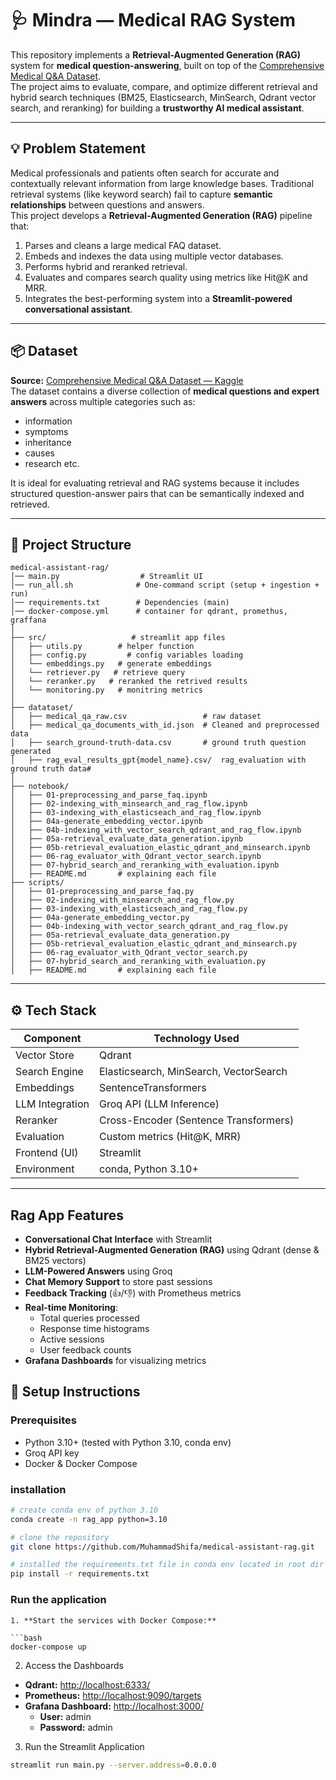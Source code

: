# 🩺  Mindra — Medical RAG System

This repository implements a **Retrieval-Augmented Generation (RAG)** system for **medical question-answering**, built on top of the [Comprehensive Medical Q&A Dataset](https://www.kaggle.com/datasets/thedevastator/comprehensive-medical-q-a-dataset).  
The project aims to evaluate, compare, and optimize different retrieval and hybrid search techniques (BM25, Elasticsearch, MinSearch, Qdrant vector search, and reranking) for building a **trustworthy AI medical assistant**.

---

## 💡 Problem Statement

Medical professionals and patients often search for accurate and contextually relevant information from large knowledge bases. Traditional retrieval systems (like keyword search) fail to capture **semantic relationships** between questions and answers.  
This project develops a **Retrieval-Augmented Generation (RAG)** pipeline that:

1. Parses and cleans a large medical FAQ dataset.  
2. Embeds and indexes the data using multiple vector databases.  
3. Performs hybrid and reranked retrieval.  
4. Evaluates and compares search quality using metrics like Hit@K and MRR.  
5. Integrates the best-performing system into a **Streamlit-powered conversational assistant**.

---

## 📦 Dataset

**Source:** [Comprehensive Medical Q&A Dataset — Kaggle](https://www.kaggle.com/datasets/thedevastator/comprehensive-medical-q-a-dataset)  
The dataset contains a diverse collection of **medical questions and expert answers** across multiple categories such as:
- information  
- symptoms  
- inheritance  
- causes  
- research
  etc.

It is ideal for evaluating retrieval and RAG systems because it includes structured question-answer pairs that can be semantically indexed and retrieved.

---

## 📂 Project Structure


```
medical-assistant-rag/
│── main.py                  # Streamlit UI
│── run_all.sh              # One-command script (setup + ingestion + run)
│── requirements.txt        # Dependencies (main)
│── docker-compose.yml      # container for qdrant, promethus, graffana
│
├── src/                   # streamlit app files
│   ├── utils.py        # helper function
│   ├── config.py         # config variables loading
│   └── embeddings.py   # generate embeddings
│   └── retriever.py   # retrieve query
│   └── reranker.py   # reranked the retrived results
│   └── monitoring.py   # monitring metrics
│
├── datataset/
│   ├── medical_qa_raw.csv                 # raw dataset
│   ├── medical_qa_documents_with_id.json  # Cleaned and preprocessed data
│   ├── search_ground-truth-data.csv       # ground truth question generated
│   ├── rag_eval_results_gpt{model_name}.csv/  rag_evaluation with ground truth data# 
│
├── notebook/
│   ├── 01-preprocessing_and_parse_faq.ipynb
│   ├── 02-indexing_with_minsearch_and_rag_flow.ipynb
│   ├── 03-indexing_with_elasticseach_and_rag_flow.ipynb
│   ├── 04a-generate_embedding_vector.ipynb
│   ├── 04b-indexing_with_vector_search_qdrant_and_rag_flow.ipynb
│   ├── 05a-retrieval_evaluate_data_generation.ipynb
│   ├── 05b-retrieval_evaluation_elastic_qdrant_and_minsearch.ipynb
│   ├── 06-rag_evaluator_with_Qdrant_vector_search.ipynb
│   ├── 07-hybrid_search_and_reranking_with_evaluation.ipynb
│   ├── README.md       # explaining each file
├── scripts/
│   ├── 01-preprocessing_and_parse_faq.py
│   ├── 02-indexing_with_minsearch_and_rag_flow.py
│   ├── 03-indexing_with_elasticseach_and_rag_flow.py
│   ├── 04a-generate_embedding_vector.py
│   ├── 04b-indexing_with_vector_search_qdrant_and_rag_flow.py
│   ├── 05a-retrieval_evaluate_data_generation.py
│   ├── 05b-retrieval_evaluation_elastic_qdrant_and_minsearch.py
│   ├── 06-rag_evaluator_with_Qdrant_vector_search.py
│   ├── 07-hybrid_search_and_reranking_with_evaluation.py
│   ├── README.md       # explaining each file

```

---



## ⚙️ Tech Stack

| Component        | Technology Used |
|------------------|-----------------|
| Vector Store     | Qdrant |
| Search Engine    | Elasticsearch, MinSearch, VectorSearch |
| Embeddings       | SentenceTransformers |
| LLM Integration  | Groq API (LLM Inference) |
| Reranker         | Cross-Encoder (Sentence Transformers) |
| Evaluation       | Custom metrics (Hit@K, MRR) |
| Frontend (UI)    | Streamlit |
| Environment      | conda, Python 3.10+|

---

## Rag App Features

- **Conversational Chat Interface** with Streamlit
- **Hybrid Retrieval-Augmented Generation (RAG)** using Qdrant (dense & BM25 vectors)
- **LLM-Powered Answers** using Groq
- **Chat Memory Support** to store past sessions
- **Feedback Tracking** (👍/👎) with Prometheus metrics
- **Real-time Monitoring**:
  - Total queries processed
  - Response time histograms
  - Active sessions
  - User feedback counts
- **Grafana Dashboards** for visualizing metrics


## 🚀 Setup Instructions
### Prerequisites

- Python 3.10+ (tested with Python 3.10, conda env)
- Groq API key
- Docker & Docker Compose

### installation
```bash
# create conda env of python 3.10
conda create -n rag_app python=3.10

# clone the repository
git clone https://github.com/MuhammadShifa/medical-assistant-rag.git

# installed the requirements.txt file in conda env located in root dir
pip install -r requirements.txt

```
### Run the application
```
1. **Start the services with Docker Compose:**

```bash
docker-compose up
```
2. Access the Dashboards

- **Qdrant:** [http://localhost:6333/](http://localhost:6333/)  
- **Prometheus:** [http://localhost:9090/targets](http://localhost:9090/targets)  
- **Grafana Dashboard:** [http://localhost:3000/](http://localhost:3000/)  
  - **User:** admin  
  - **Password:** admin  

3. Run the Streamlit Application

```bash
streamlit run main.py --server.address=0.0.0.0
```
